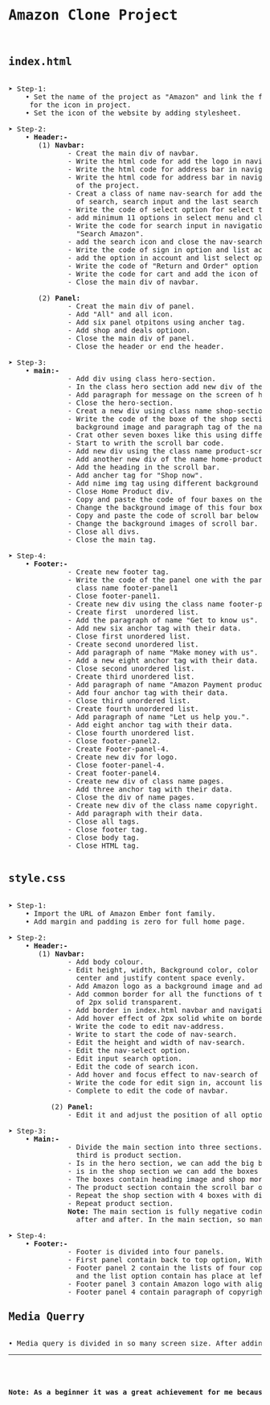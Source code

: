 <pre>
<h1>Amazon Clone Project</h1>
<h2>index.html</h2>
&#10148; Step-1:
    &#x2022; Set the name of the project as "Amazon" and link the font awesome stylesheet
     for the icon in project. 
    &#x2022; Set the icon of the website by adding stylesheet.

&#10148; Step-2: 
    &#x2022; <b>Header:-</b>
       (1) <b>Navbar:</b>
              - Creat the main div of navbar.
              - Write the html code for add the logo in navigation pannel. 
              - Write the html code for address bar in navigation pannel. 
              - Write the html code for address bar in navigation pannel and add the first icon
                of the project.
              - Creat a class of name nav-search for add the select optoin for select catagory
                of search, search input and the last search icon.
              - Write the code of select option for select the options of catagorys of search.
              - add minimum 11 options in select menu and close the select code.
              - Write the code for search input in navigation panel and add placeholder in input as
                "Search Amazon".
              - add the search icon and close the nav-search class div.
              - Write the code of sign in option and list account and lis option.
              - add the option in account and list select option.
              - Write the code of "Return and Order" option on navbar.
              - Write the code for cart and add the icon of the cart.
              - Close the main div of navbar.

       (2) <b>Panel:</b>
              - Creat the main div of panel. 
              - Add "All" and all icon.
              - Add six panel otpitons using ancher tag.
              - Add shop and deals optioon.
              - Close the main div of panel.
              - Close the header or end the header.
    
&#10148; Step-3:
    &#x2022; <b>main:-</b>
              - Add div using class hero-section.
              - In the class hero section add new div of the class name hero-message. 
              - Add paragraph for message on the screen of hero-section.
              - Close the hero-section.
              - Creat a new div using class name shop-section.
              - Write the code of the boxe of the shop sections using one heading,
                background image and paragraph tag of the name "See more".
              - Crat other seven boxes like this using different background images and headings.
              - Start to writh the scroll bar code.
              - Add new div using the class name product-scroll-bar.
              - Add another new div of the name home-product.
              - Add the heading in the scroll bar. 
              - Add ancher tag for "Shop now".
              - Add nime img tag using different background images.
              - Close Home Product div.
              - Copy and paste the code of four baxes on the shop-section.
              - Change the background image of this four boxes.
              - Copy and paste the code of scroll bar below the boxes.
              - Change the background images of scroll bar.
              - Close all divs.
              - Close the main tag.
    
&#10148; Step-4:
    &#x2022; <b>Footer:-</b>
              - Create new footer tag.
              - Write the code of the panel one with the paragraph tag using new div of the
                class name footer-panel1
              - Close footer-panel1.
              - Create new div using the class name footer-panel2.
              - Create first  unordered list.
              - Add the paragraph of name "Get to know us".
              - Add new six anchor tag with their data.
              - Close first unordered list.
              - Create second unordered list.
              - Add paragraph of name "Make money with us".
              - Add a new eight anchor tag with their data.
              - Close second unordered list.
              - Create third unordered list.
              - Add paragraph of name "Amazon Payment product".
              - Add four anchor tag with their data.
              - Close third unordered list.
              - Create fourth unordered list.
              - Add paragraph of name "Let us help you.".
              - Add eight anchor tag with their data.
              - Close fourth unordered list.
              - Close footer-panel2.
              - Create Footer-panel-4.
              - Create new div for logo.
              - Close footer-panel-4. 
              - Creat footer-panel4.
              - Create new div of class name pages.
              - Add three anchor tag with their data.
              - Close the div of name pages.
              - Create new div of the class name copyright.
              - Add paragraph with their data.
              - Close all tags.
              - Close footer tag.
              - Close body tag.
              - Close HTML tag.

<h2>style.css</h2>
&#10148; Step-1:
    &#x2022; Import the URL of Amazon Ember font family.
    &#x2022; Add margin and padding is zero for full home page.

&#10148; Step-2:
    &#x2022; <b>Header:-</b>
       (1) <b>Navbar:</b>
              - Add body colour.
              - Edit height, width, Background color, color With display flex align items
                center and justify content space evenly.
              - Add Amazon logo as a background image and adjust their height and width.
              - Add common border for all the functions of the navbar and navigation panel
                of 2px solid transparent.
              - Add border in index.html navbar and navigation panel with all the functions and options.
              - Add hover effect of 2px solid white on border.
              - Write the code to edit nav-address.
              - Write to start the code of nav-search.
              - Edit the height and width of nav-search.
              - Edit the nav-select option.
              - Edit input search option.
              - Edit the code of search icon.
              - Add hover and focus effect to nav-search of 3px solid #fa930c.
              - Write the code for edit sign in, account list, Return, Cart option with there icon.
              - Complete to edit the code of navbar. 
            
          (2) <b>Panel:</b>
              - Edit it and adjust the position of all options and add the border effect like a navbar.

&#10148; Step-3:
    &#x2022; <b>Main:-</b>
              - Divide the main section into three sections. First is hero section second is shop section and
                third is product section.
              - Is in the hero section, we can add the big background image and hero message.
              - is in the shop section we can add the boxes with flex wrap property.
              - The boxes contain heading image and shop more section.
              - The product section contain the scroll bar of more than 9 images.
              - Repeat the shop section with 4 boxes with different background image.
              - Repeat product section.
              <b>Note:</b> The main section is fully negative coding section means which is repeat the code
                after and after. In the main section, so many effects are used.

&#10148; Step-4:
    &#x2022; <b>Footer:-</b>
              - Footer is divided into four panels.
              - First panel contain back to top option, With alignment center.
              - Footer panel 2 contain the lists of four copyrights section withe alignment center
                and the list option contain has place at left side of the main lists.
              - Footer panel 3 contain Amazon logo with alignment centre.
              - Footer panel 4 contain paragraph of copyright section with alignment center.
<h2>Media Querry</h2>
&#x2022; Media query is divided in so many screen size. After adding the media queries, the Amazon clone project is smoothly run in minimum 200 pixel to in the maximum 1600 pixel.<hr>

<b><h4>Note: As a beginner it was a great achievement for me because of this Amazon clone home page project is create only using HTML and CSS with the great help of CSS Styling and Media Queries.</h4></b>

 
</pre>